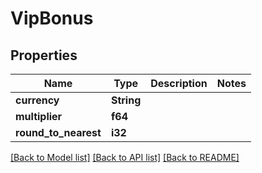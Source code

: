 # VipBonus

## Properties

Name | Type | Description | Notes
------------ | ------------- | ------------- | -------------
**currency** | **String** |  | 
**multiplier** | **f64** |  | 
**round_to_nearest** | **i32** |  | 

[[Back to Model list]](../README.md#documentation-for-models) [[Back to API list]](../README.md#documentation-for-api-endpoints) [[Back to README]](../README.md)


